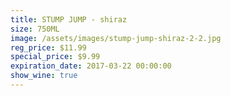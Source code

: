 ```yaml
---
title: STUMP JUMP - shiraz
size: 750ML
image: /assets/images/stump-jump-shiraz-2-2.jpg
reg_price: $11.99
special_price: $9.99
expiration_date: 2017-03-22 00:00:00
show_wine: true
---
```



